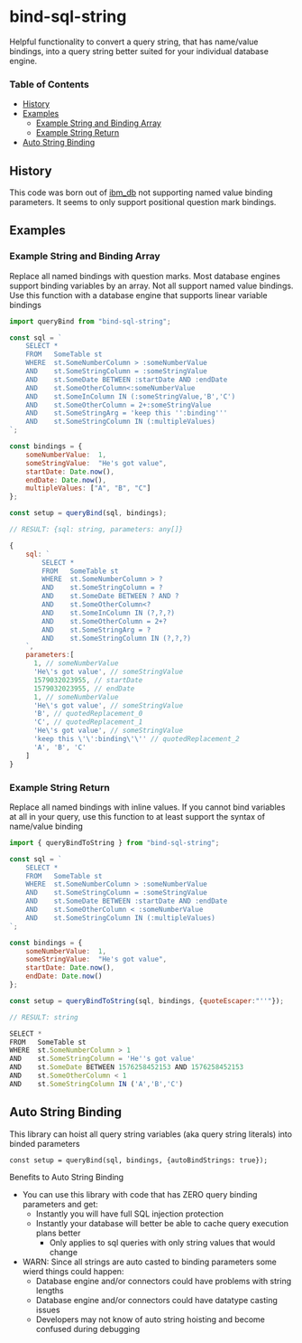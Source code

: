 # bind-sql-string

Helpful functionality to convert a query string, that has name/value bindings, into a query string better suited for your individual database engine.

### Table of Contents
- [History](#history)
- [Examples](#examples)
    - [Example String and Binding Array](#example-string-and-binding-array)
    - [Example String Return](#example-string-return)
- [Auto String Binding](#auto-string-binding)

## History
This code was born out of [ibm_db](https://www.npmjs.com/package/ibm_db) not supporting named value binding parameters. It seems to only support positional question mark bindings.

## Examples

### Example String and Binding Array

Replace all named bindings with question marks. Most database engines support binding variables by an array. Not all support named value bindings. Use this function with a database engine that supports linear variable bindings

```js
import queryBind from "bind-sql-string";

const sql = `
    SELECT *
    FROM   SomeTable st
    WHERE  st.SomeNumberColumn > :someNumberValue
    AND    st.SomeStringColumn = :someStringValue
    AND    st.SomeDate BETWEEN :startDate AND :endDate 
    AND    st.SomeOtherColumn<:someNumberValue
    AND    st.SomeInColumn IN (:someStringValue,'B','C')
    AND    st.SomeOtherColumn = 2+:someStringValue
    AND    st.SomeStringArg = 'keep this '':binding'''
    AND    st.SomeStringColumn IN (:multipleValues)
`;

const bindings = {
    someNumberValue:  1,
    someStringValue:  "He's got value",
    startDate: Date.now(),
    endDate: Date.now(),
    multipleValues: ["A", "B", "C"]
};

const setup = queryBind(sql, bindings);

// RESULT: {sql: string, parameters: any[]}

{
    sql: `
        SELECT *
        FROM   SomeTable st
        WHERE  st.SomeNumberColumn > ?
        AND    st.SomeStringColumn = ?
        AND    st.SomeDate BETWEEN ? AND ? 
        AND    st.SomeOtherColumn<?
        AND    st.SomeInColumn IN (?,?,?)
        AND    st.SomeOtherColumn = 2+?
        AND    st.SomeStringArg = ?
        AND    st.SomeStringColumn IN (?,?,?)
    `,
    parameters:[
      1, // someNumberValue
      'He\'s got value', // someStringValue
      1579032023955, // startDate
      1579032023955, // endDate
      1, // someNumberValue
      'He\'s got value', // someStringValue
      'B', // quotedReplacement_0
      'C', // quotedReplacement_1
      'He\'s got value', // someStringValue
      'keep this \'\':binding\'\'' // quotedReplacement_2
      'A', 'B', 'C'
    ]
}
```

### Example String Return

Replace all named bindings with inline values. If you cannot bind variables at all in your query, use this function to at least support the syntax of name/value binding

```js
import { queryBindToString } from "bind-sql-string";

const sql = `
    SELECT *
    FROM   SomeTable st
    WHERE  st.SomeNumberColumn > :someNumberValue
    AND    st.SomeStringColumn = :someStringValue
    AND    st.SomeDate BETWEEN :startDate AND :endDate
    AND    st.SomeOtherColumn < :someNumberValue
    AND    st.SomeStringColumn IN (:multipleValues)
`;

const bindings = {
    someNumberValue:  1,
    someStringValue:  "He's got value",
    startDate: Date.now(),
    endDate: Date.now()
};

const setup = queryBindToString(sql, bindings, {quoteEscaper:"''"});

// RESULT: string

SELECT *
FROM   SomeTable st
WHERE  st.SomeNumberColumn > 1
AND    st.SomeStringColumn = 'He''s got value'
AND    st.SomeDate BETWEEN 1576258452153 AND 1576258452153
AND    st.SomeOtherColumn < 1 
AND    st.SomeStringColumn IN ('A','B','C')
```

## Auto String Binding
This library can hoist all query string variables (aka query string literals) into binded parameters

```
const setup = queryBind(sql, bindings, {autoBindStrings: true});
```

Benefits to Auto String Binding
- You can use this library with code that has ZERO query binding parameters and get:
    - Instantly you will have full SQL injection protection
    - Instantly your database will better be able to cache query execution plans better
        - Only applies to sql queries with only string values that would change
- WARN: Since all strings are auto casted to binding parameters some wierd things could happen:
    - Database engine and/or connectors could have problems with string lengths
    - Database engine and/or connectors could have datatype casting issues
    - Developers may not know of auto string hoisting and become confused during debugging
